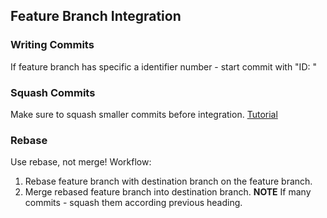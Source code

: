 ## Feature Branch Integration

### Writing Commits
If feature branch has specific a identifier number - start commit with "ID: <your message>"

### Squash Commits
Make sure to squash smaller commits before integration.
[Tutorial](https://www.youtube.com/watch?v=V5KrD7CmO4o)

### Rebase
Use rebase, not merge! Workflow:
1. Rebase feature branch with destination branch on the feature branch.
2. Merge rebased feature branch into destination branch.
**NOTE** If many commits - squash them according previous heading.